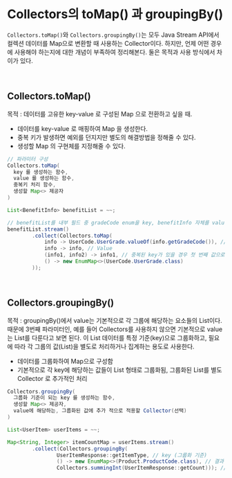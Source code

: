 # Collectors의 toMap() 과 groupingBy()

`Collectors.toMap()`와 `Collectors.groupingBy()`는 모두 Java Stream API에서 컬렉션 데이터를 Map으로 변환할 때 사용하는 Collector이다.
하지만, 언제 어떤 경우에 사용해야 하는지에 대한 개념이 부족하여 정리해본다. 둘은 목적과 사용 방식에서 차이가 있다.

<br/>

Collectors.toMap()
---
목적 : 데이터를 고유한 key-value 로 구성된 Map 으로 전환하고 싶을 때.

- 데이터를 key-value 로 매핑하여 Map 을 생성한다.
- 중복 키가 발생하면 예외를 던지지만 별도의 해결방법을 정해줄 수 있다.
- 생성할 Map 의 구현체를 지정해줄 수 있다.

```java
// 파라미터 구성
Collectors.toMap(
  key 를 생성하는 함수,
  value 를 생성하는 함수,
  중복키 처리 함수,
  생성할 Map<> 제공자
)

List<BenefitInfo> benefitList = ~~;

// benefitList를 내부 필드 중 gradeCode enum을 key, benefitInfo 자체를 value로 매핑
benefitList.stream()
        .collect(Collectors.toMap(
            info -> UserCode.UserGrade.valueOf(info.getGradeCode()), // Key
            info -> info, // Value
            (info1, info2) -> info1, // 중복된 key가 있을 경우 첫 번째 값으로
            () -> new EnumMap<>(UserCode.UserGrade.class)
        ));
```


<br/>

Collectors.groupingBy()
---
목적 : groupingBy()에서 value는 기본적으로 각 그룹에 해당하는 요소들의 List이다. 때문에 3번째 파라미터인, 예를 들어 Collectors를 사용하지 않으면 기본적으로 value는 List를 다룬다고 보면 된다. 
이 List 데이터를 특정 기준(key)으로 그룹화하고, 필요에 따라 각 그룹의 값(List)을 별도로 처리하거나 집계하는 용도로 사용한다.


- 데이터를 그룹화하여 Map으로 구성함
- 기본적으로 각 key에 해당하는 값들이 List 형태로 그룹화됨, 그룹화된 List를 별도 Collector 로 추가적인 처리

```java
Collectors.groupingBy(
  그룹화 기준이 되는 key 를 생성하는 함수,
  생성할 Map<> 제공자,
  value에 해당하는, 그룹화된 값에 추가 적으로 적용할 Collector(선택)
)

List<UserItem> userItems = ~~;

Map<String, Integer> itemCountMap = userItems.stream()
        .collect(Collectors.groupingBy(
                UserItemResponse::getItemType, // key (그룹화 기준)
                () -> new EnumMap<>(Product.ProductCode.class), // 결과 Map 구현체
                Collectors.summingInt(UserItemResponse::getCount))); // 그룹화된 값 집계
```
